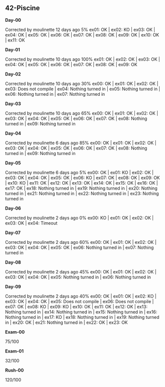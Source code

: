 ## 42-Piscine ##

**Day-00**

Corrected by moulinette 12 days ago 5% 
ex01: OK | ex02: KO | ex03: OK | ex04: OK | ex05: OK | ex06: OK | ex07: OK | ex08: OK | ex09: OK | ex10: OK | ex11: OK

**Day-01**

Corrected by moulinette 10 days ago 100% 
ex01: OK | ex02: OK | ex03: OK | ex04: OK | ex05: OK | ex06: OK | ex07: OK | ex08: OK | ex09: OK

**Day-02**

Corrected by moulinette 10 days ago 30% 
ex00: OK | ex01: OK | ex02: OK | ex03: Does not compile | ex04: Nothing turned in | ex05: Nothing turned in | ex06: Nothing turned in | ex07: Nothing turned in

**Day-03**

Corrected by moulinette 10 days ago 65% 
ex00: OK | ex01: OK | ex02: OK | ex03: OK | ex04: OK | ex05: OK | ex06: OK | ex07: OK | ex08: Nothing turned in | ex09: Nothing turned in

**Day-04**

Corrected by moulinette 6 days ago 85% 
ex00: OK | ex01: OK | ex02: OK | ex03: OK | ex04: OK | ex05: OK | ex06: OK | ex07: OK | ex08: Nothing turned in | ex09: Nothing turned in

**Day-05**

Corrected by moulinette 6 days ago 5% 
ex00: OK | ex01: KO | ex02: OK | ex03: OK | ex04: OK | ex05: OK | ex06: KO | ex07: OK | ex08: OK | ex09: OK | ex10: KO | ex11: OK | ex12: OK | ex13: OK | ex14: OK | ex15: OK | ex16: OK | ex17: OK | ex18: Nothing turned in | ex19: Nothing turned in | ex20: Nothing turned in | ex21: Nothing turned in | ex22: Nothing turned in | ex23: Nothing turned in

**Day-06**

Corrected by moulinette 2 days ago 0% 
ex00: KO | ex01: OK | ex02: OK | ex03: OK | ex04: Timeout

**Day-07**

Corrected by moulinette 2 days ago 60% 
ex00: OK | ex01: OK | ex02: OK | ex03: OK | ex04: OK | ex05: OK | ex06: Nothing turned in | ex07: Nothing turned in

**Day-08**

Corrected by moulinette 2 days ago 45% 
ex00: OK | ex01: OK | ex02: OK | ex03: OK | ex04: OK | ex05: Nothing turned in | ex06: Nothing turned in

**Day-09**

Corrected by moulinette 2 days ago 40% 
ex00: OK | ex01: OK | ex02: KO | ex03: OK | ex04: OK | ex05: Does not compile | ex06: Does not compile | ex07: OK | ex08: KO | ex09: KO | ex10: OK | ex11: OK | ex12: OK | ex13: Nothing turned in | ex14: Nothing turned in | ex15: Nothing turned in | ex16: Nothing turned in | ex17: KO | ex18: Nothing turned in | ex19: Nothing turned in | ex20: OK | ex21: Nothing turned in | ex22: OK | ex23: OK

**Exam-00**

75/100

**Exam-01**

32/100

**Rush-00**

120/100
